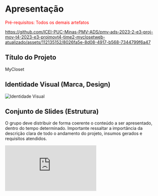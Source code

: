 # Apresentação

<span style="color:red">Pré-requisitos: Todos os demais artefatos</span>




https://github.com/ICEI-PUC-Minas-PMV-ADS/pmv-ads-2023-2-e3-proj-mov-t4-2023-e3-projmovt4-time2-myclosetweb-atualizado/assets/112135152/8026fa5e-8d08-4917-b568-7344799f6a47



## Título do Projeto

MyCloset

## Identidade Visual (Marca, Design)

![Identidade Visual](https://github.com/ICEI-PUC-Minas-PMV-ADS/pmv-ads-2023-2-e3-proj-mov-t4-2023-e3-projmovt4-time2-myclosetweb-atualizado/blob/main/docs/img/my_closet_identidade_visual.png)

## Conjunto de Slides (Estrutura)

O grupo deve distribuir de forma coerente o conteúdo a ser apresentado, dentro do tempo determinado. Importante ressaltar a importância da descrição clara de todo o andamento do projeto, insumos gerados e requisitos atendidos.

![Estrutura](https://github.com/ICEI-PUC-Minas-PMV-ADS/pmv-ads-2023-2-e3-proj-mov-t4-2023-e3-projmovt4-time2-myclosetweb-atualizado/blob/main/docs/img/MYCloset_Apresenta%C3%A7%C3%A3o_atualizado_final.pdf)
 
